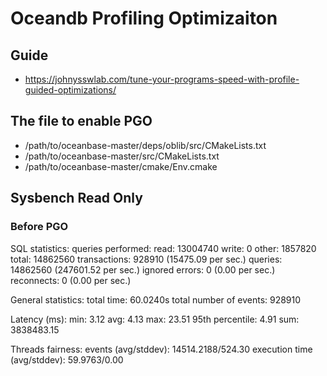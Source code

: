 # Oceandb Profiling Optimizaiton
## Guide
* https://johnysswlab.com/tune-your-programs-speed-with-profile-guided-optimizations/

## The file to enable PGO
* /path/to/oceanbase-master/deps/oblib/src/CMakeLists.txt
* /path/to/oceanbase-master/src/CMakeLists.txt
* /path/to/oceanbase-master/cmake/Env.cmake

## Sysbench Read Only
### Before PGO
SQL statistics:
    queries performed:
        read:                            13004740
        write:                           0
        other:                           1857820
        total:                           14862560
    transactions:                        928910 (15475.09 per sec.)
    queries:                             14862560 (247601.52 per sec.)
    ignored errors:                      0      (0.00 per sec.)
    reconnects:                          0      (0.00 per sec.)

General statistics:
    total time:                          60.0240s
    total number of events:              928910

Latency (ms):
         min:                                    3.12
         avg:                                    4.13
         max:                                   23.51
         95th percentile:                        4.91
         sum:                              3838483.15

Threads fairness:
    events (avg/stddev):           14514.2188/524.30
    execution time (avg/stddev):   59.9763/0.00

